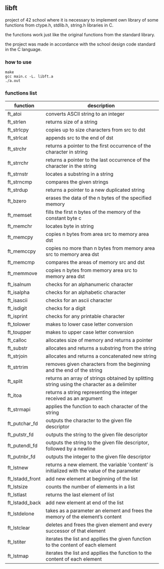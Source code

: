 ## libft

project of 42 school where it is necessary to implement own library of some functions from ctype.h, stdlib.h, string.h libraries in C.

the functions work just like the original functions from the standard library.

the project was made in accordance with the school design code standard in the C language.

### how to use
```
make
gcc main.c -L. libft.a
./a.out
```

### functions list
|  function | description |
| ------------ | ------------ |
| ft_atoi | converts ASCII string to an integer |
| ft_strlen | returns size of a string |
| ft_strlcpy | copies up to size characters from src to dst |
| ft_strlcat | appends src to the end of dst |
| ft_strchr | returns a pointer to the first occurrence of the character in string |
| ft_strrchr | returns a pointer to the last occurrence of the character in the string |
| ft_strnstr | locates a substring in a string |
| ft_strncmp | compares the given strings |
| ft_strdup | returns a pointer to a new duplicated string |
| ft_bzero | erases the data of the n bytes of the specified memory |
| ft_memset | fills the first n bytes of the memory of the constant byte c |
| ft_memchr | locates byte in string |
| ft_memcpy | copies n bytes from area src to memory area dst |
| ft_memccpy | copies no more than n bytes from memory area src to memory area dst |
| ft_memcmp | compares the areas of memory src and dst |
| ft_memmove | copies n bytes from memory area src to memory area dst |
| ft_isalnum | checks for an alphanumeric character |
| ft_isalpha | checks for an alphabetic character |
| ft_isascii | checks for an ascii character |
| ft_isdigit | checks for a digit |
| ft_isprint | checks for any printable character |
| ft_tolower | makes to lower case letter conversion |
| ft_toupper | makes to upper case letter conversion |
| ft_calloc | allocates size of memory and returns a pointer |
| ft_substr | allocates and returns a substring from the string |
| ft_strjoin | allocates and returns a concatenated new string |
| ft_strtrim | removes given characters from the beginning and the end of the string |
| ft_split | returns an array of strings obtained by splitting string using the character as a delimiter |
| ft_itoa | returns a string representing the integer received as an argument |
| ft_strmapi | applies the function to each character of the string |
| ft_putchar_fd | outputs the character to the given file descriptor |
| ft_putstr_fd | outputs the string to the given file descriptor |
| ft_putendl_fd | outputs the string to the given file descriptor, followed by a newline |
| ft_putnbr_fd | outputs the integer to the given file descriptor |
| ft_lstnew | returns a new element. the variable 'content' is initialized with the value of the parameter |
| ft_lstadd_front | add new element at beginning of the list |
| ft_lstsize | counts the number of elements in a list |
| ft_lstlast | returns the last element of list |
| ft_lstadd_back | add new element at end of the list |
| ft_lstdelone | takes as a parameter an element and frees the memory of the element’s content |
| ft_lstclear | deletes and frees the given element and every successor of that element |
| ft_lstiter | iterates the list and appllies the given function to the content of each element |
| ft_lstmap | iterates the list and appllies the function to the content of each element |
